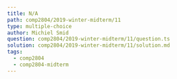 ```yaml
---
title: N/A
path: comp2804/2019-winter-midterm/11
type: multiple-choice
author: Michiel Smid
question: comp2804/2019-winter-midterm/11/question.ts
solution: comp2804/2019-winter-midterm/11/solution.md
tags:
  - comp2804
  - comp2804-midterm
---
```

